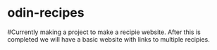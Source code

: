 # odin-recipes

#Currently making a project to make a recipie website. After this is completed we will have a basic website with links to multiple recipies.

